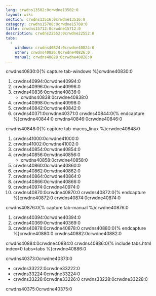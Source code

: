 ```yaml
---
lang: crwdns13502:0crwdne13502:0
layout: wiki
section: crwdns13516:0crwdne13516:0
category: crwdns15708:0crwdne15708:0
title: crwdns15712:0crwdne15712:0
description: crwdns22552:0crwdne22552:0
tabs:
  - 
    windows: crwdns40824:0crwdne40824:0
    other: crwdns40826:0crwdne40826:0
    manual: crwdns40828:0crwdne40828:0
---
```


crwdns40830:0{% capture tab-windows %}crwdne40830:0
1. crwdns40994:0crwdne40994:0
1. crwdns40996:0crwdne40996:0
1. crwdns40836:0crwdne40836:0
   - crwdns40838:0crwdne40838:0
1. crwdns40998:0crwdne40998:0
1. crwdns40842:0crwdne40842:0
1. crwdns40371:0crwdne40371:0
crwdns40844:0{% endcapture %}crwdne40844:0
crwdns40846:0crwdne40846:0

crwdns40848:0{% capture tab-macos_linux %}crwdne40848:0
1. crwdns41000:0crwdne41000:0
1. crwdns41002:0crwdne41002:0
1. crwdns40854:0crwdne40854:0
1. crwdns40856:0crwdne40856:0
   - crwdns40858:0crwdne40858:0
1. crwdns40860:0crwdne40860:0
1. crwdns40862:0crwdne40862:0
1. crwdns40864:0crwdne40864:0
1. crwdns40866:0crwdne40866:0
1. crwdns40974:0crwdne40974:0
1. crwdns40870:0crwdne40870:0
crwdns40872:0{% endcapture %}crwdne40872:0
crwdns40874:0crwdne40874:0

crwdns40876:0{% capture tab-manual %}crwdne40876:0
1. crwdns40394:0crwdne40394:0
1. crwdns40369:0crwdne40369:0
1. crwdns40878:0crwdne40878:0
crwdns40880:0{% endcapture %}crwdne40880:0
crwdns40882:0crwdne40882:0

crwdns40884:0crwdne40884:0
crwdns40886:0{% include tabs.html index=0 tabs=tabs %}crwdne40886:0

crwdns40373:0crwdne40373:0
- crwdns33222:0crwdne33222:0
- crwdns33224:0crwdne33224:0
- crwdns33226:0crwdne33226:0 crwdns33228:0crwdne33228:0

crwdns40375:0crwdne40375:0

